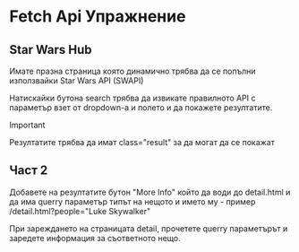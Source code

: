 # Fetch Api Упражнение

## Star Wars Hub

Имате празна страница която динамично трябва да се попълни използвайки Star Wars API (SWAPI)

Натискайки бутона search трябва да извикате правилното API с параметър взет от dropdown-а и полето и да покажете резултатите.

> [!IMPORTANT]
> Резултатите трябва да имат class="result" за да могат да се покажат

## Част 2

Добавете на резултатите бутон "More Info" който да води до detail.html и да има querry параметър типът на нещото и името му - пример /detail.html?people="Luke Skywalker"

При зареждането на страницата detail, прочетете querry параметърът и заредете информация за съответното нещо.

